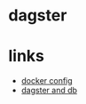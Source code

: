 # dagster

# links
- [docker config](https://docs.dagster.io/deploying/docker)
- [dagster and db](https://dagster.io/blog/dagster-dbt)
